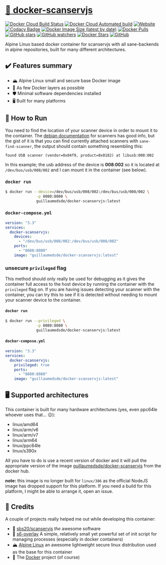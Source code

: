 # [🐋 docker-scanservjs](https://github.com/guillaumedsde/docker-scanservjs)

[![Docker Cloud Build Status](https://img.shields.io/docker/cloud/build/guillaumedsde/docker-scanservjs)](https://gitlab.com/guillaumedsde/docker-scanservjs/-/pipelines)
[![Docker Cloud Automated build](https://img.shields.io/docker/cloud/automated/guillaumedsde/docker-scanservjs)](https://gitlab.com/guillaumedsde/docker-scanservjs/-/pipelines)
[![Website](https://img.shields.io/website?label=documentation&url=https%3A%2F%2Fguillaumedsde.gitlab.io%2Fdocker-scanservjs%2F)](https://guillaumedsde.gitlab.io/docker-scanservjs/)
[![Codacy Badge](https://app.codacy.com/project/badge/Grade/27a9ea4b0a3f4e04b3b95fcd1086471f)](https://www.codacy.com/manual/guillaumedsde/docker-scanservjs?utm_source=gitlab.com&utm_medium=referral&utm_content=guillaumedsde/docker-scanservjs&utm_campaign=Badge_Grade)
[![Docker Image Size (latest by date)](https://img.shields.io/docker/image-size/guillaumedsde/docker-scanservjs)](https://hub.docker.com/r/guillaumedsde/docker-scanservjs)
[![Docker Pulls](https://img.shields.io/docker/pulls/guillaumedsde/docker-scanservjs)](https://hub.docker.com/r/guillaumedsde/docker-scanservjs)
[![GitHub stars](https://img.shields.io/github/stars/guillaumedsde/docker-scanservjs?label=Github%20stars)](https://github.com/guillaumedsde/docker-scanservjs)
[![GitHub watchers](https://img.shields.io/github/watchers/guillaumedsde/docker-scanservjs?label=Github%20Watchers)](https://github.com/guillaumedsde/docker-scanservjs)
[![Docker Stars](https://img.shields.io/docker/stars/guillaumedsde/docker-scanservjs)](https://hub.docker.com/r/guillaumedsde/docker-scanservjs)
[![GitHub](https://img.shields.io/github/license/guillaumedsde/docker-scanservjs)](https://github.com/guillaumedsde/docker-scanservjs/blob/master/LICENSE.md)

Alpine Linux based docker container for scanservjs with all sane-backends in alpine repositories, built for many different architectures.

## ✔️ Features summary

- 🏔️ Alpine Linux small and secure base Docker image
- 🤏 As few Docker layers as possible
- 🛡️ Minimal software dependencies installed
- 🖥️ Built for many platforms

## 🏁 How to Run

You need to find the location of your scanner device in order to mount it to the container.
The [debian documentation](https://wiki.debian.org/Scanner) for scanners has good info, but the gist of it is that you can find currently attached scanners with `sane-find-scanner`, the output should contain something resembling this:

```
found USB scanner (vendor=0x04f9, product=0x0182) at libusb:008:002
```

In this example; the usb address of the device is **008**:**002** so it is located at `/dev/bus/usb/008/002` and I can mount it in the container (see below).

### `docker run`

```bash
$ docker run --device=/dev/bus/usb/008/002:/dev/bus/usb/008/002 \
              -p 8080:8080 \
              guillaumedsde/docker-scanservjs:latest
```

### `docker-compose.yml`

```yaml
version: "3.3"
services:
  docker-scanservjs:
    devices:
      - "/dev/bus/usb/008/002:/dev/bus/usb/008/002"
    ports:
      - "8080:8080"
    image: "guillaumedsde/docker-scanservjs:latest"
```

### **unsecure** `privileged` flag

This method should only really be used for debugging as it gives the container full access to the host device by running the container with the `privileged` flag on.
If you are having issues detecting your scanner with the container, you can try this to see if it is detected without needing to mount your scanner device to the container.

#### `docker run`

```bash
$ docker run --privileged \
              -p 8080:8080 \
              guillaumedsde/docker-scanservjs:latest
```

#### `docker-compose.yml`

```yaml
version: "3.3"
services:
  docker-scanservjs:
    privileged: true
    ports:
      - "8080:8080"
    image: "guillaumedsde/docker-scanservjs:latest"
```

## 🖥️ Supported architectures

This container is built for many hardware architectures (yes, even ppc64le whoever uses that... 😉):

- linux/amd64
- linux/arm/v6
- linux/arm/v7
- linux/arm64
- linux/ppc64le
- linux/s390x

All you have to do is use a recent version of docker and it will pull the appropriate version of the image [guillaumedsde/docker-scanservjs](https://hub.docker.com/repository/docker/guillaumedsde/docker-scanservjs) from the docker hub.

**note:** this image is no longer built for `linux/386` as the official NodeJS image has dropped support for this platform. If you need a build for this platform, I might be able to arrange it, open an issue.

## 🙏 Credits

A couple of projects really helped me out while developing this container:

- 💽 [sbs20/scanservjs](https://github.com/sbs20/scanservjs) _the_ awesome software
- 🏁 [s6-overlay](https://github.com/just-containers/s6-overlay) A simple, relatively small yet powerful set of init script for managing processes (especially in docker containers)
- 🏔️ [Alpine Linux](https://alpinelinux.org/) an awesome lightweight secure linux distribution used as the base for this container
- 🐋 The [Docker](https://github.com/docker) project (of course)
